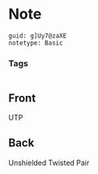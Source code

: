 # Note
```
guid: g]Uy7@zaXE
notetype: Basic
```

### Tags
```
```

## Front
UTP

## Back
Unshielded Twisted Pair
